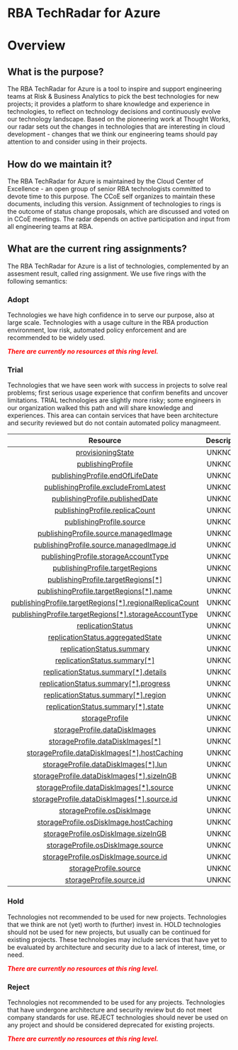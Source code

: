 
RBA TechRadar for Azure
=======================

# Overview

## What is the purpose?


The RBA TechRadar for Azure is a tool to inspire and support engineering teams at Risk & Business Analytics to pick the best technologies for new projects; it provides a platform to share knowledge and experience in technologies, to reflect on technology decisions and continuously evolve our technology landscape.  Based on the pioneering work at Thought Works, our radar sets out the changes in technologies that are interesting in cloud development - changes that we think our engineering teams should pay attention to and consider using in their projects.
## How do we maintain it?


The RBA TechRadar for Azure is maintained by the Cloud Center of Excellence - an open group of senior RBA technologists committed to devote time to this purpose.  The CCoE self organizes to maintain these documents, including this version.  Assignment of technologies to rings is the outcome of status change proposals, which are discussed and voted on in CCoE meetings.  The radar depends on active participation and input from all engineering teams at RBA.
## What are the current ring assignments?


The RBA TechRadar for Azure is a list of technologies, complemented by an assesment result, called ring assignment.  We use five rings with the following semantics:
### Adopt


Technologies we have high confidence in to serve our purpose, also at large scale.  Technologies with a usage culture in the RBA production environment, low risk, automated policy enforcement and are recommended to be widely used.  
  
***<font color="red"> There are currently no resources at this ring level. </font>***
### Trial


Technologies that we have seen work with success in projects to solve real problems;  first serious usage experience that confirm benefits and uncover limitations.  TRIAL technologies are slightly more risky; some engineers in our organization walked this path and will share knowledge and experiences.  This area can contain services that have been architecture and security reviewed but do not contain automated policy managmeent.  

|Resource|Description|Path|Status|
| :---: | :---: | :---: | :---: |
|[provisioningState](https://github.com/openrba/python-azure-techradar/tree/master/Microsoft.Compute/galleries/images/versions/provisioningState)|UNKNOWN|Microsoft.Compute/galleries/images/versions/provisioningState|TRIAL|
|[publishingProfile](https://github.com/openrba/python-azure-techradar/tree/master/Microsoft.Compute/galleries/images/versions/publishingProfile)|UNKNOWN|Microsoft.Compute/galleries/images/versions/publishingProfile|TRIAL|
|[publishingProfile.endOfLifeDate](https://github.com/openrba/python-azure-techradar/tree/master/Microsoft.Compute/galleries/images/versions/publishingProfile.endOfLifeDate)|UNKNOWN|Microsoft.Compute/galleries/images/versions/publishingProfile.endOfLifeDate|TRIAL|
|[publishingProfile.excludeFromLatest](https://github.com/openrba/python-azure-techradar/tree/master/Microsoft.Compute/galleries/images/versions/publishingProfile.excludeFromLatest)|UNKNOWN|Microsoft.Compute/galleries/images/versions/publishingProfile.excludeFromLatest|TRIAL|
|[publishingProfile.publishedDate](https://github.com/openrba/python-azure-techradar/tree/master/Microsoft.Compute/galleries/images/versions/publishingProfile.publishedDate)|UNKNOWN|Microsoft.Compute/galleries/images/versions/publishingProfile.publishedDate|TRIAL|
|[publishingProfile.replicaCount](https://github.com/openrba/python-azure-techradar/tree/master/Microsoft.Compute/galleries/images/versions/publishingProfile.replicaCount)|UNKNOWN|Microsoft.Compute/galleries/images/versions/publishingProfile.replicaCount|TRIAL|
|[publishingProfile.source](https://github.com/openrba/python-azure-techradar/tree/master/Microsoft.Compute/galleries/images/versions/publishingProfile.source)|UNKNOWN|Microsoft.Compute/galleries/images/versions/publishingProfile.source|TRIAL|
|[publishingProfile.source.managedImage](https://github.com/openrba/python-azure-techradar/tree/master/Microsoft.Compute/galleries/images/versions/publishingProfile.source.managedImage)|UNKNOWN|Microsoft.Compute/galleries/images/versions/publishingProfile.source.managedImage|TRIAL|
|[publishingProfile.source.managedImage.id](https://github.com/openrba/python-azure-techradar/tree/master/Microsoft.Compute/galleries/images/versions/publishingProfile.source.managedImage.id)|UNKNOWN|Microsoft.Compute/galleries/images/versions/publishingProfile.source.managedImage.id|TRIAL|
|[publishingProfile.storageAccountType](https://github.com/openrba/python-azure-techradar/tree/master/Microsoft.Compute/galleries/images/versions/publishingProfile.storageAccountType)|UNKNOWN|Microsoft.Compute/galleries/images/versions/publishingProfile.storageAccountType|TRIAL|
|[publishingProfile.targetRegions](https://github.com/openrba/python-azure-techradar/tree/master/Microsoft.Compute/galleries/images/versions/publishingProfile.targetRegions)|UNKNOWN|Microsoft.Compute/galleries/images/versions/publishingProfile.targetRegions|TRIAL|
|[publishingProfile.targetRegions[*]](https://github.com/openrba/python-azure-techradar/tree/master/Microsoft.Compute/galleries/images/versions/publishingProfile.targetRegions[*])|UNKNOWN|Microsoft.Compute/galleries/images/versions/publishingProfile.targetRegions[*]|TRIAL|
|[publishingProfile.targetRegions[*].name](https://github.com/openrba/python-azure-techradar/tree/master/Microsoft.Compute/galleries/images/versions/publishingProfile.targetRegions[*].name)|UNKNOWN|Microsoft.Compute/galleries/images/versions/publishingProfile.targetRegions[*].name|TRIAL|
|[publishingProfile.targetRegions[*].regionalReplicaCount](https://github.com/openrba/python-azure-techradar/tree/master/Microsoft.Compute/galleries/images/versions/publishingProfile.targetRegions[*].regionalReplicaCount)|UNKNOWN|Microsoft.Compute/galleries/images/versions/publishingProfile.targetRegions[*].regionalReplicaCount|TRIAL|
|[publishingProfile.targetRegions[*].storageAccountType](https://github.com/openrba/python-azure-techradar/tree/master/Microsoft.Compute/galleries/images/versions/publishingProfile.targetRegions[*].storageAccountType)|UNKNOWN|Microsoft.Compute/galleries/images/versions/publishingProfile.targetRegions[*].storageAccountType|TRIAL|
|[replicationStatus](https://github.com/openrba/python-azure-techradar/tree/master/Microsoft.Compute/galleries/images/versions/replicationStatus)|UNKNOWN|Microsoft.Compute/galleries/images/versions/replicationStatus|TRIAL|
|[replicationStatus.aggregatedState](https://github.com/openrba/python-azure-techradar/tree/master/Microsoft.Compute/galleries/images/versions/replicationStatus.aggregatedState)|UNKNOWN|Microsoft.Compute/galleries/images/versions/replicationStatus.aggregatedState|TRIAL|
|[replicationStatus.summary](https://github.com/openrba/python-azure-techradar/tree/master/Microsoft.Compute/galleries/images/versions/replicationStatus.summary)|UNKNOWN|Microsoft.Compute/galleries/images/versions/replicationStatus.summary|TRIAL|
|[replicationStatus.summary[*]](https://github.com/openrba/python-azure-techradar/tree/master/Microsoft.Compute/galleries/images/versions/replicationStatus.summary[*])|UNKNOWN|Microsoft.Compute/galleries/images/versions/replicationStatus.summary[*]|TRIAL|
|[replicationStatus.summary[*].details](https://github.com/openrba/python-azure-techradar/tree/master/Microsoft.Compute/galleries/images/versions/replicationStatus.summary[*].details)|UNKNOWN|Microsoft.Compute/galleries/images/versions/replicationStatus.summary[*].details|TRIAL|
|[replicationStatus.summary[*].progress](https://github.com/openrba/python-azure-techradar/tree/master/Microsoft.Compute/galleries/images/versions/replicationStatus.summary[*].progress)|UNKNOWN|Microsoft.Compute/galleries/images/versions/replicationStatus.summary[*].progress|TRIAL|
|[replicationStatus.summary[*].region](https://github.com/openrba/python-azure-techradar/tree/master/Microsoft.Compute/galleries/images/versions/replicationStatus.summary[*].region)|UNKNOWN|Microsoft.Compute/galleries/images/versions/replicationStatus.summary[*].region|TRIAL|
|[replicationStatus.summary[*].state](https://github.com/openrba/python-azure-techradar/tree/master/Microsoft.Compute/galleries/images/versions/replicationStatus.summary[*].state)|UNKNOWN|Microsoft.Compute/galleries/images/versions/replicationStatus.summary[*].state|TRIAL|
|[storageProfile](https://github.com/openrba/python-azure-techradar/tree/master/Microsoft.Compute/galleries/images/versions/storageProfile)|UNKNOWN|Microsoft.Compute/galleries/images/versions/storageProfile|TRIAL|
|[storageProfile.dataDiskImages](https://github.com/openrba/python-azure-techradar/tree/master/Microsoft.Compute/galleries/images/versions/storageProfile.dataDiskImages)|UNKNOWN|Microsoft.Compute/galleries/images/versions/storageProfile.dataDiskImages|TRIAL|
|[storageProfile.dataDiskImages[*]](https://github.com/openrba/python-azure-techradar/tree/master/Microsoft.Compute/galleries/images/versions/storageProfile.dataDiskImages[*])|UNKNOWN|Microsoft.Compute/galleries/images/versions/storageProfile.dataDiskImages[*]|TRIAL|
|[storageProfile.dataDiskImages[*].hostCaching](https://github.com/openrba/python-azure-techradar/tree/master/Microsoft.Compute/galleries/images/versions/storageProfile.dataDiskImages[*].hostCaching)|UNKNOWN|Microsoft.Compute/galleries/images/versions/storageProfile.dataDiskImages[*].hostCaching|TRIAL|
|[storageProfile.dataDiskImages[*].lun](https://github.com/openrba/python-azure-techradar/tree/master/Microsoft.Compute/galleries/images/versions/storageProfile.dataDiskImages[*].lun)|UNKNOWN|Microsoft.Compute/galleries/images/versions/storageProfile.dataDiskImages[*].lun|TRIAL|
|[storageProfile.dataDiskImages[*].sizeInGB](https://github.com/openrba/python-azure-techradar/tree/master/Microsoft.Compute/galleries/images/versions/storageProfile.dataDiskImages[*].sizeInGB)|UNKNOWN|Microsoft.Compute/galleries/images/versions/storageProfile.dataDiskImages[*].sizeInGB|TRIAL|
|[storageProfile.dataDiskImages[*].source](https://github.com/openrba/python-azure-techradar/tree/master/Microsoft.Compute/galleries/images/versions/storageProfile.dataDiskImages[*].source)|UNKNOWN|Microsoft.Compute/galleries/images/versions/storageProfile.dataDiskImages[*].source|TRIAL|
|[storageProfile.dataDiskImages[*].source.id](https://github.com/openrba/python-azure-techradar/tree/master/Microsoft.Compute/galleries/images/versions/storageProfile.dataDiskImages[*].source.id)|UNKNOWN|Microsoft.Compute/galleries/images/versions/storageProfile.dataDiskImages[*].source.id|TRIAL|
|[storageProfile.osDiskImage](https://github.com/openrba/python-azure-techradar/tree/master/Microsoft.Compute/galleries/images/versions/storageProfile.osDiskImage)|UNKNOWN|Microsoft.Compute/galleries/images/versions/storageProfile.osDiskImage|TRIAL|
|[storageProfile.osDiskImage.hostCaching](https://github.com/openrba/python-azure-techradar/tree/master/Microsoft.Compute/galleries/images/versions/storageProfile.osDiskImage.hostCaching)|UNKNOWN|Microsoft.Compute/galleries/images/versions/storageProfile.osDiskImage.hostCaching|TRIAL|
|[storageProfile.osDiskImage.sizeInGB](https://github.com/openrba/python-azure-techradar/tree/master/Microsoft.Compute/galleries/images/versions/storageProfile.osDiskImage.sizeInGB)|UNKNOWN|Microsoft.Compute/galleries/images/versions/storageProfile.osDiskImage.sizeInGB|TRIAL|
|[storageProfile.osDiskImage.source](https://github.com/openrba/python-azure-techradar/tree/master/Microsoft.Compute/galleries/images/versions/storageProfile.osDiskImage.source)|UNKNOWN|Microsoft.Compute/galleries/images/versions/storageProfile.osDiskImage.source|TRIAL|
|[storageProfile.osDiskImage.source.id](https://github.com/openrba/python-azure-techradar/tree/master/Microsoft.Compute/galleries/images/versions/storageProfile.osDiskImage.source.id)|UNKNOWN|Microsoft.Compute/galleries/images/versions/storageProfile.osDiskImage.source.id|TRIAL|
|[storageProfile.source](https://github.com/openrba/python-azure-techradar/tree/master/Microsoft.Compute/galleries/images/versions/storageProfile.source)|UNKNOWN|Microsoft.Compute/galleries/images/versions/storageProfile.source|TRIAL|
|[storageProfile.source.id](https://github.com/openrba/python-azure-techradar/tree/master/Microsoft.Compute/galleries/images/versions/storageProfile.source.id)|UNKNOWN|Microsoft.Compute/galleries/images/versions/storageProfile.source.id|TRIAL|

### Hold


Technologies not recommended to be used for new projects. Technologies that we think are not (yet) worth to (further) invest in.  HOLD technologies should not be used for new projects, but usually can be continued for existing projects.  These technologies may include services that have yet to be evaluated by architecture and security due to a lack of interest, time, or need.  
  
***<font color="red"> There are currently no resources at this ring level. </font>***
### Reject


Technologies not recommended to be used for any projects. Technologies that have undergone architecture and security review but do not meet company standards for use.  REJECT technologies should never be used on any project and should be considered deprecated for existing projects.  
  
***<font color="red"> There are currently no resources at this ring level. </font>***
